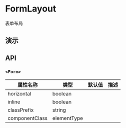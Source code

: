 # FormLayout [<i class="icon icon-edit2" ></i>](https://github.com/rsuite/rsuite.github.io/blob/master/src/components/formLayout/index.md)
表单布局


## 演示

<!--{demo}-->



## API

### `<Form>`

属性名称           | 类型          | 默认值 | 描述
-------------- | ----------- | --- | --
horizontal     | boolean     |     |
inline         | boolean     |     |
classPrefix    | string      |     |
componentClass | elementType |     |
